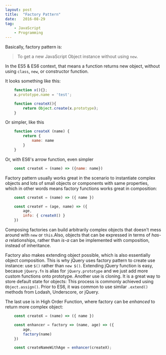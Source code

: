 ```yaml
---
layout: post
title:  "Factory Pattern"
date:   2016-08-29
tag:    
    - JavaScript 
    - Programming
---
```


Basically, factory pattern is:
>To get a new JavaScript Object instance without using `new`.

In the ES5 & ES6 context, that means a function returns new object, without using `class`, `new`, or constructor function.

It looks something like this:

```javascript
    function x(){};
    x.prototype.name = 'test';

    function createX(){
        return Object.create(x.prototype);
    }
```

Or simpler, like this

```javascript
    function createX (name) {
        return {
            name: name
        }
    }
```

Or, with ES6's arrow function, even simpler

```javascript
    const createX = (name) => ({name: name})
```

Factory pattern usually works great in the scenario to instantiate complex objects and lots of small objects or components with same properties, which in other words means factory functions works great in composition:

```javascript
    const createX = (name) => ({ name })

    const createY = (age, name) => ({
        age,
        info: { createX() }
    })
```

Composing factories can build arbitrarily complex objects that doesn't mess around with `new` or `this`.Also, objects that can be expressed in terms of *has-a* relationships, rather than *is-a* can be implemented with composition, instead of inheritance.

Factory also makes extending object possible, which is also essentially object composition. This is why jQuery uses factory pattern to create use instance: use `$()` rather than `new $()`. Extending jQuery function is easy, becasue `jQuery.fn` is alias for `jQuery.prototype` and we just add more custom functions onto prototype. Another use is cloning. It is a great way to store default state for objects: This process is commonly achieved using `Object.assign()`. Prior to ES6, it was common to use similar `.extend()` methods from Lodash, Underscore, or jQuery. 

The last use is in High Order Function, where factory can be *enhanced* to return more complex object:

```javascript
    const createX = (name) => ({ name })

    const enhancer = factory => (name, age) => ({
        age,
        factory(name)
    })

    const createNameWithAge = enhancer(createX);
```


